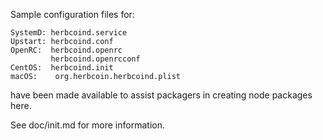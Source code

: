 Sample configuration files for:
```
SystemD: herbcoind.service
Upstart: herbcoind.conf
OpenRC:  herbcoind.openrc
         herbcoind.openrcconf
CentOS:  herbcoind.init
macOS:    org.herbcoin.herbcoind.plist
```
have been made available to assist packagers in creating node packages here.

See doc/init.md for more information.

